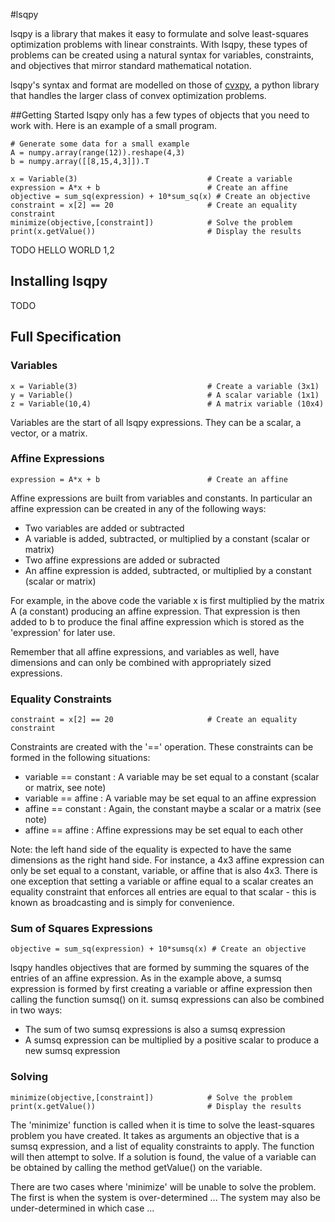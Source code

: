#lsqpy

lsqpy is a library that makes it easy to formulate and solve least-squares optimization problems with linear constraints. With lsqpy, these types of problems can be created using a natural syntax for variables, constraints, and objectives that mirror standard mathematical notation.

lsqpy's syntax and format are modelled on those of [cvxpy](https://github.com/cvxgrp/cvxpy "cvxpy"), a python library that handles the larger class of convex optimization problems.

##Getting Started
lsqpy only has a few types of objects that you need to work with. Here is an example of a small program.

    # Generate some data for a small example
	A = numpy.array(range(12)).reshape(4,3)
	b = numpy.array([[8,15,4,3]]).T
	
	x = Variable(3)                             # Create a variable
	expression = A*x + b                        # Create an affine
	objective = sum_sq(expression) + 10*sum_sq(x) # Create an objective
	constraint = x[2] == 20                     # Create an equality constraint
	minimize(objective,[constraint])            # Solve the problem
	print(x.getValue())                         # Display the results

TODO HELLO WORLD 1,2

## Installing lsqpy

TODO

## Full Specification
### Variables

	x = Variable(3)                             # Create a variable (3x1)
	y = Variable()                              # A scalar variable (1x1)
	z = Variable(10,4)                          # A matrix variable (10x4)

Variables are the start of all lsqpy expressions. They can be a scalar, a vector, or a matrix.

### Affine Expressions

	expression = A*x + b                        # Create an affine

Affine expressions are built from variables and constants. In particular an affine expression can be created in any of the following ways:
* Two variables are added or subtracted
* A variable is added, subtracted, or multiplied by a constant (scalar or matrix)
* Two affine expressions are added or subracted
* An affine expression is added, subtracted, or multiplied by a constant (scalar or matrix)

For example, in the above code the variable x is first multiplied by the matrix A (a constant) producing an affine expression. That expression is then added to b to produce the final affine expression which is stored as the 'expression' for later use.

Remember that all affine expressions, and variables as well, have dimensions and can only be combined with appropriately sized expressions.

### Equality Constraints

	constraint = x[2] == 20                     # Create an equality constraint

Constraints are created with the '==' operation. These constraints can be formed in the following situations:
* variable == constant : A variable may be set equal to a constant (scalar or matrix, see note)
* variable == affine : A variable may be set equal to an affine expression
* affine == constant : Again, the constant maybe a scalar or a matrix (see note)
* affine == affine : Affine expressions may be set equal to each other

Note: the left hand side of the equality is expected to have the same dimensions as the right hand side. For instance, a 4x3 affine expression can only be set equal to a constant, variable, or affine that is also 4x3. There is one exception that setting a variable or affine equal to a scalar creates an equality constraint that enforces all entries are equal to that scalar - this is known as broadcasting and is simply for convenience.

### Sum of Squares Expressions

	objective = sum_sq(expression) + 10*sumsq(x) # Create an objective

lsqpy handles objectives that are formed by summing the squares of the entries of an affine expression. As in the example above, a sumsq expression is formed by first creating a variable or affine expression then calling the function sumsq() on it. sumsq expressions can also be combined in two ways:
* The sum of two sumsq expressions is also a sumsq expression
* A sumsq expression can be multiplied by a positive scalar to produce a new sumsq expression

### Solving

	minimize(objective,[constraint])            # Solve the problem
	print(x.getValue())                         # Display the results

The 'minimize' function is called when it is time to solve the least-squares problem you have created. It takes as arguments an objective that is a sumsq expression, and a list of equality constraints to apply. The function will then attempt to solve. If a solution is found, the value of a variable can be obtained by calling the method getValue() on the variable.

There are two cases where 'minimize' will be unable to solve the problem. The first is when the system is over-determined ... The system may also be under-determined in which case ...

